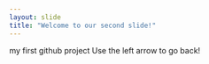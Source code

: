 ```yaml
---
layout: slide
title: "Welcome to our second slide!"
---
```

my first github project
Use the left arrow to go back!
